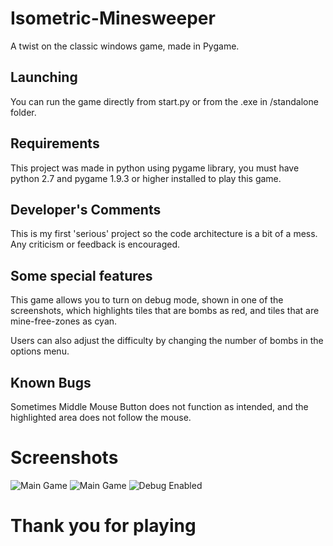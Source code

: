 # Isometric-Minesweeper
A twist on the classic windows game, made in Pygame.

## Launching
You can run the game directly from start.py or from the .exe in /standalone folder.

## Requirements
This project was made in python using pygame library, you must have python 2.7 and pygame 1.9.3 or higher installed to play this game.

## Developer's Comments
This is my first 'serious' project so the code architecture is a bit of a mess. Any criticism or feedback is encouraged.

## Some special features
This game allows you to turn on debug mode, shown in one of the screenshots, which highlights tiles that are bombs as red, and tiles that are mine-free-zones as cyan.

Users can also adjust the difficulty by changing the number of bombs in the options menu.

## Known Bugs
Sometimes Middle Mouse Button does not function as intended, and the highlighted area does not follow the mouse.

# Screenshots
![Main Game](https://raw.githubusercontent.com/Bit-Sahil04/Isometric-Minesweeper-/master/screenshots/screenshot3.png)
![Main Game](https://raw.githubusercontent.com/Bit-Sahil04/Isometric-Minesweeper-/master/screenshots/screenshot1.png)
![Debug Enabled](https://raw.githubusercontent.com/Bit-Sahil04/Isometric-Minesweeper-/master/screenshots/screenshot2.png)


# Thank you for playing
